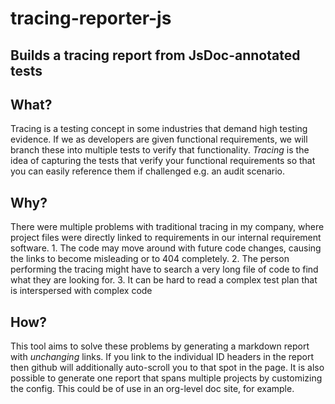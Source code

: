 # tracing-reporter-js

## Builds a tracing report from JsDoc-annotated tests

## What?
Tracing is a testing concept in some industries that demand high testing evidence. If we as developers are given functional requirements, we will branch these into multiple tests to verify that functionality. *Tracing* is the idea of capturing the tests that verify your functional requirements so that you can easily reference them if challenged e.g. an audit scenario.

## Why?
There were multiple problems with traditional tracing in my company, where project files were directly linked to requirements in our internal requirement software.
    1. The code may move around with future code changes, causing the links to become misleading or to 404 completely.
    2. The person performing the tracing might have to search a very long file of code to find what they are looking for.
    3. It can be hard to read a complex test plan that is interspersed with complex code

## How?
This tool aims to solve these problems by generating a markdown report with *unchanging* links. If you link to the individual ID headers in the report then github will additionally auto-scroll you to that spot in the page. It is also possible to generate one report that spans multiple projects by customizing the config. This could be of use in an org-level doc site, for example.
